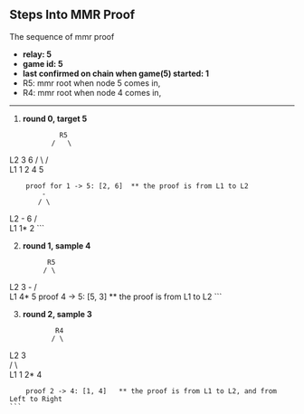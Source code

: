 ## Steps Into MMR Proof

The sequence of mmr proof

- **relay: 5**
- **game id: 5**
- **last confirmed on chain when game(5) started: 1**
- R5: mmr root when node 5 comes in,
- R4: mmr root when node 4 comes in,

---

1. **round 0, target 5**
	```
			 R5
		   /   \
L2		  3     6
		 / \   / \
L1		1   2 4   5

		proof for 1 -> 5: [2, 6]  ** the proof is from L1 to L2
			-
		   / \
L2		  -   6
		 / \
L1		1*  2
	```

2. **round 1, sample 4**
	```
		  R5
		 / \
L2		3   -
		   / \
L1		  4*   5
		proof 4 -> 5: [5, 3]   ** the proof is from L1 to L2
	```

3. **round 2, sample 3**
	```
			R4
		   / \
L2		  3   \
		 / \   \
L1		1   2*  4

		proof 2 -> 4: [1, 4]   ** the proof is from L1 to L2, and from Left to Right
	```

